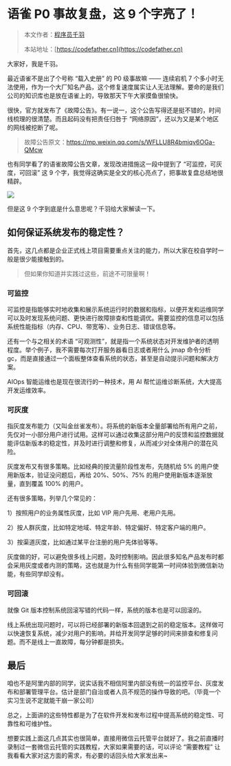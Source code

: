 # 语雀 P0 事故复盘，这 9 个字亮了！

> 本文作者：[程序员千羽](https://yuyuanweb.feishu.cn/wiki/Abldw5WkjidySxkKxU2cQdAtnah)
>
> 本站地址：[https://codefather.cn](https://codefather.cn)

大家好，我是千羽。

最近语雀不是出了个号称 “载入史册” 的 P0 级事故嘛 —— 连续宕机 7 个多小时无法使用，作为一个大厂知名产品，这个修复速度属实让人无法理解。要命的是我们公司的知识库也是放在语雀上的，导致那天下午大家摸鱼很愉快。

很快，官方就发布了《故障公告》。有一说一，这个公告写得还是挺不错的，时间线梳理的很清楚。而且起码没有把责任归咎于 “网络原因”，还以为又是某个地区的网线被挖断了呢。

>  故障公告原文：https://mp.weixin.qq.com/s/WFLLU8R4bmiqv6OGa-QMcw

也有同学看了的语雀故障公告文章，发现改进措施这一段中提到了 “可监控，可灰度，可回滚” 这 9 个字，我觉得这确实是全文的核心亮点了，把事故复盘总结地很精辟。

![](https://yupi-picture-1256524210.cos.ap-shanghai.myqcloud.com/1/image-20231026144117655.png)

但是这 9 个字到底是什么意思呢？千羽给大家解读一下。



## 如何保证系统发布的稳定性？

首先，这几点都是企业正式线上项目需要重点关注的能力，所以大家在校自学时一般是很少能接触到的。

>  但如果你知道并实践过这些，前途不可限量啊！



### 可监控

可监控是指能够实时地收集和展示系统运行时的数据和指标，以便开发和运维同学可以及时发现系统问题、更快进行故障排查和性能调优。需要监控的信息可以包括系统性能指标（内存、CPU、带宽等）、业务日志、错误信息等。

还有一个与之相关的术语 “可观测性”，就是指一个系统状态对开发维护者的透明程度。举个例子，我不需要每次打开服务器看日志或者用什么 jmap 命令分析 gc，而是直接通过一个面板整体查看系统的状态，甚至是自动提示问题和解决方案。

AIOps 智能运维也是现在很流行的一种技术，用 AI 帮忙运维诊断系统，大大提高开发运维效率。

 

### 可灰度

指灰度发布能力（又叫金丝雀发布）。将系统的新版本全量部署给所有用户之前，先仅对一小部分用户进行试用。这样可以通过收集这部分用户的反馈和监控数据就能评估新版本的稳定性，并及时进行调整和修复，从而减少对全体用户的潜在风险。

灰度发布又有很多策略。比如经典的按流量阶段性发布，先随机给 5% 的用户使用新版本，验证没问题后，再给 20%、50%、75% 的用户使用新版本逐渐放量，直到覆盖 100% 的用户。

还有很多策略，列举几个常见的：

1）按照用户的业务属性灰度，比如 VIP 用户先用、老用户先用。

2）按人群灰度，比如特定地域、特定年龄、特定偏好、特定客户端的用户。

3）按渠道灰度，比如通过某平台注册的用户先体验等等。

灰度做的好，可以避免很多线上问题，及时控制影响。因此很多知名产品发布时都会采用灰度或者内测的策略，这也就是为什么有些同学能第一时间体验到微信新功能，有些同学却没有。



### 可回滚

就像 Git 版本控制系统回滚写错的代码一样，系统的版本也是可以回滚的。

线上系统出现问题时，可以将已经部署的新版本回退到之前的稳定版本。这样做可以快速恢复系统，减少对用户的影响，并给开发同学足够的时间来排查和修复问题。而不是线上一直故障，每分钟都是损失。



## 最后

咱也不是阿里内部的同学，说实话我不相信阿里内部没有统一的监控平台、灰度发布和部署管理平台。估计是部门自治或者人员不规范的操作导致的吧。（毕竟一个实习生说不定就能干崩一家公司）

总之，上面讲的这些特性都是为了在软件开发和发布过程中提高系统的稳定性、可靠性和可维护性。

想要实践上面这几点其实也很简单，直接用微信云托管平台就好了。我之前直播时录制过一套微信云托管的实践教程，大家如果需要的话，可以评论 “需要教程” 让我看看大家对这方面的需求，有必要的话回头给大家发出来~